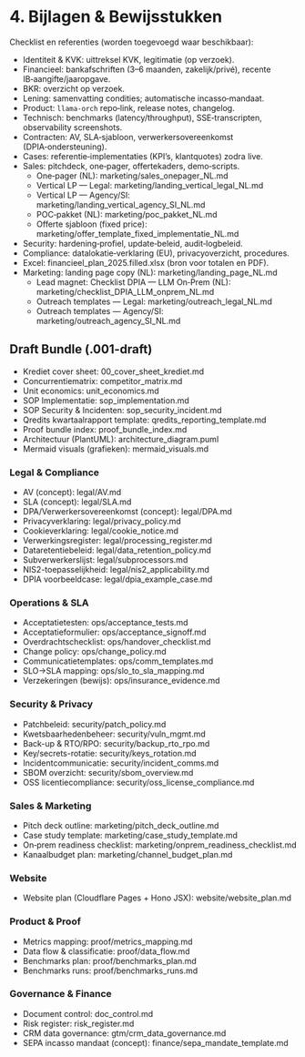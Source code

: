 # 4. Bijlagen & Bewijsstukken

Checklist en referenties (worden toegevoegd waar beschikbaar):

- Identiteit & KVK: uittreksel KVK, legitimatie (op verzoek).  
- Financieel: bankafschriften (3–6 maanden, zakelijk/privé), recente IB‑aangifte/jaaropgave.  
- BKR: overzicht op verzoek.  
- Lening: samenvatting condities; automatische incasso‑mandaat.  
- Product: `llama‑orch` repo‑link, release notes, changelog.  
- Technisch: benchmarks (latency/throughput), SSE‑transcripten, observability screenshots.  
- Contracten: AV, SLA‑sjabloon, verwerkersovereenkomst (DPIA‑ondersteuning).  
- Cases: referentie‑implementaties (KPI’s, klantquotes) zodra live.  
- Sales: pitchdeck, one‑pager, offertekaders, demo‑scripts.  
  - One‑pager (NL): marketing/sales_onepager_NL.md  
  - Vertical LP — Legal: marketing/landing_vertical_legal_NL.md  
  - Vertical LP — Agency/SI: marketing/landing_vertical_agency_SI_NL.md  
  - POC‑pakket (NL): marketing/poc_pakket_NL.md  
  - Offerte sjabloon (fixed price): marketing/offer_template_fixed_implementatie_NL.md  
- Security: hardening‑profiel, update‑beleid, audit‑logbeleid.  
- Compliance: datalokatie‑verklaring (EU), privacyoverzicht, procedures.  
- Excel: financieel_plan_2025.filled.xlsx (bron voor totalen en PDF).
- Marketing: landing page copy (NL): marketing/landing_page_NL.md
  - Lead magnet: Checklist DPIA — LLM On‑Prem (NL): marketing/checklist_DPIA_LLM_onprem_NL.md  
  - Outreach templates — Legal: marketing/outreach_legal_NL.md  
  - Outreach templates — Agency/SI: marketing/outreach_agency_SI_NL.md  

## Draft Bundle (.001-draft)

- Krediet cover sheet: 00_cover_sheet_krediet.md  
- Concurrentiematrix: competitor_matrix.md  
- Unit economics: unit_economics.md  
- SOP Implementatie: sop_implementation.md  
- SOP Security & Incidenten: sop_security_incident.md  
- Qredits kwartaalrapport template: qredits_reporting_template.md  
- Proof bundle index: proof_bundle_index.md  
- Architectuur (PlantUML): architecture_diagram.puml  
- Mermaid visuals (grafieken): mermaid_visuals.md  

### Legal & Compliance
- AV (concept): legal/AV.md  
- SLA (concept): legal/SLA.md  
- DPA/Verwerkersovereenkomst (concept): legal/DPA.md  
- Privacyverklaring: legal/privacy_policy.md  
- Cookieverklaring: legal/cookie_notice.md  
- Verwerkingsregister: legal/processing_register.md  
- Dataretentiebeleid: legal/data_retention_policy.md  
- Subverwerkerslijst: legal/subprocessors.md  
- NIS2-toepasselijkheid: legal/nis2_applicability.md  
- DPIA voorbeeldcase: legal/dpia_example_case.md  

### Operations & SLA
- Acceptatietesten: ops/acceptance_tests.md  
- Acceptatieformulier: ops/acceptance_signoff.md  
- Overdrachtschecklist: ops/handover_checklist.md  
- Change policy: ops/change_policy.md  
- Communicatietemplates: ops/comm_templates.md  
- SLO→SLA mapping: ops/slo_to_sla_mapping.md  
- Verzekeringen (bewijs): ops/insurance_evidence.md  

### Security & Privacy
- Patchbeleid: security/patch_policy.md  
- Kwetsbaarhedenbeheer: security/vuln_mgmt.md  
- Back-up & RTO/RPO: security/backup_rto_rpo.md  
- Key/secrets-rotatie: security/keys_rotation.md  
- Incidentcommunicatie: security/incident_comms.md  
- SBOM overzicht: security/sbom_overview.md  
- OSS licentiecompliance: security/oss_license_compliance.md  

### Sales & Marketing
- Pitch deck outline: marketing/pitch_deck_outline.md  
- Case study template: marketing/case_study_template.md  
- On‑prem readiness checklist: marketing/onprem_readiness_checklist.md  
- Kanaalbudget plan: marketing/channel_budget_plan.md  

### Website
- Website plan (Cloudflare Pages + Hono JSX): website/website_plan.md  

### Product & Proof
- Metrics mapping: proof/metrics_mapping.md  
- Data flow & classificatie: proof/data_flow.md  
- Benchmarks plan: proof/benchmarks_plan.md  
- Benchmarks runs: proof/benchmarks_runs.md  

### Governance & Finance
- Document control: doc_control.md  
- Risk register: risk_register.md  
- CRM data governance: gtm/crm_data_governance.md  
- SEPA incasso mandaat (concept): finance/sepa_mandate_template.md  
